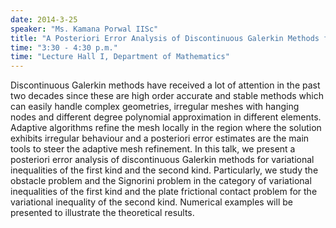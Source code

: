 ```yaml
---
date: 2014-3-25
speaker: "Ms. Kamana Porwal IISc"
title: "A Posteriori Error Analysis of Discontinuous Galerkin Methods for Elliptic Variational Inequalities"
time: "3:30 - 4:30 p.m." 
time: "Lecture Hall I, Department of Mathematics"
---
```

Discontinuous Galerkin methods have received a lot of attention in the past two decades since these are high order accurate and stable methods which can easily handle complex geometries, irregular meshes with hanging nodes and different degree polynomial approximation in different elements. Adaptive algorithms refine the mesh locally in the region where the solution exhibits irregular behaviour and a posteriori error estimates are the main tools to steer the adaptive mesh refinement. In this talk, we present a posteriori error analysis of discontinuous Galerkin methods for variational inequalities of the first kind and the second kind. Particularly, we study the obstacle problem and the Signorini problem in the category of variational inequalities of the first kind and the plate frictional contact problem for the variational inequality of the second kind. Numerical examples will be presented to illustrate the theoretical results.
